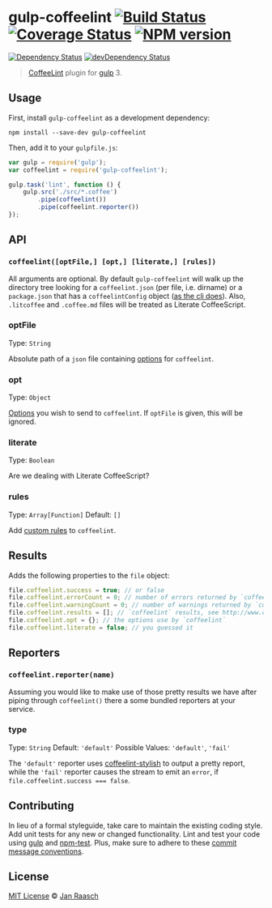 # gulp-coffeelint [![Build Status][travis-image]][travis-url] [![Coverage Status][coveralls-image]][coveralls-url] [![NPM version][npm-image]][npm-url]
[![Dependency Status][depstat-image]][depstat-url] [![devDependency Status][devdepstat-image]][devdepstat-url]

> [CoffeeLint](http://www.coffeelint.org/) plugin for [gulp][gulp] 3.

## Usage

First, install `gulp-coffeelint` as a development dependency:

```shell
npm install --save-dev gulp-coffeelint
```

Then, add it to your `gulpfile.js`:

```javascript
var gulp = require('gulp');
var coffeelint = require('gulp-coffeelint');

gulp.task('lint', function () {
    gulp.src('./src/*.coffee')
        .pipe(coffeelint())
        .pipe(coffeelint.reporter())
});
```

## API

### `coffeelint([optFile,] [opt,] [literate,] [rules])`
All arguments are optional. By default `gulp-coffeelint` will walk up the directory tree looking for a `coffeelint.json` (per file, i.e. dirname) or a `package.json` that has a `coffeelintConfig` object ([as the cli does](http://www.coffeelint.org/#usage)). Also, `.litcoffee` and `.coffee.md` files will be treated as Literate CoffeeScript.

### optFile
Type: `String`

Absolute path of a `json` file containing [options][coffeelint-options] for `coffeelint`.

### opt
Type: `Object`

[Options][coffeelint-options] you wish to send to `coffeelint`. If `optFile` is given, this will be ignored.

### literate
Type: `Boolean`

Are we dealing with Literate CoffeeScript?

### rules
Type: `Array[Function]`
Default: `[]`

Add [custom rules](http://www.coffeelint.org/#api) to `coffeelint`.

## Results

Adds the following properties to the `file` object:
```javascript
file.coffeelint.success = true; // or false
file.coffeelint.errorCount = 0; // number of errors returned by `coffeelint`
file.coffeelint.warningCount = 0; // number of warnings returned by `coffeelint`
file.coffeelint.results = []; // `coffeelint` results, see http://www.coffeelint.org/#api
file.coffeelint.opt = {}; // the options use by `coffeelint`
file.coffeelint.literate = false; // you guessed it
```

## Reporters

### `coffeelint.reporter(name)`
Assuming you would like to make use of those pretty results we have after piping through `coffeelint()` there a some bundled reporters at your service.

### type
Type: `String`
Default: `'default'`
Possible Values: `'default'`, `'fail'`

The `'default'` reporter uses [coffeelint-stylish](https://npmjs.org/package/coffeelint-stylish) to output a pretty report, while the `'fail'` reporter causes the stream to emit an `error`, if `file.coffeelint.success === false`.

## Contributing
In lieu of a formal styleguide, take care to maintain the existing coding style. Add unit tests for any new or changed functionality. Lint and test your code using [gulp][gulp] and [npm-test](https://npmjs.org/doc/test.html). Plus, make sure to adhere to these [commit message conventions](https://docs.google.com/document/d/1QrDFcIiPjSLDn3EL15IJygNPiHORgU1_OOAqWjiDU5Y/edit#heading=h.uyo6cb12dt6w).

## License

[MIT License](http://en.wikipedia.org/wiki/MIT_License) © [Jan Raasch](http://janraasch.com)

[gulp]: http://gulpjs.com/
[coffeelint-options]: http://www.coffeelint.org/#options

[npm-url]: https://npmjs.org/package/gulp-coffeelint
[npm-image]: https://badge.fury.io/js/gulp-coffeelint.png

[travis-url]: http://travis-ci.org/janraasch/gulp-coffeelint
[travis-image]: https://secure.travis-ci.org/janraasch/gulp-coffeelint.png?branch=master

[coveralls-url]: https://coveralls.io/r/janraasch/gulp-coffeelint
[coveralls-image]: https://coveralls.io/repos/janraasch/gulp-coffeelint/badge.png

[depstat-url]: https://david-dm.org/janraasch/gulp-coffeelint
[depstat-image]: https://david-dm.org/janraasch/gulp-coffeelint.png

[devdepstat-url]: https://david-dm.org/janraasch/gulp-coffeelint#info=devDependencies
[devdepstat-image]: https://david-dm.org/janraasch/gulp-coffeelint/dev-status.png
